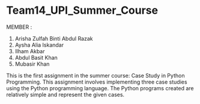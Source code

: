 ﻿# Team14_UPI_Summer_Course

MEMBER :
1. Arisha Zulfah Binti Abdul Razak
2. Aysha Alia Iskandar
3. Ilham Akbar
4. Abdul Basit Khan
5. Mubasir Khan


This is the first assignment in the summer course: Case Study in Python Programming. This assignment involves implementing three case studies using the Python programming language. The Python programs created are relatively simple and represent the given cases.
